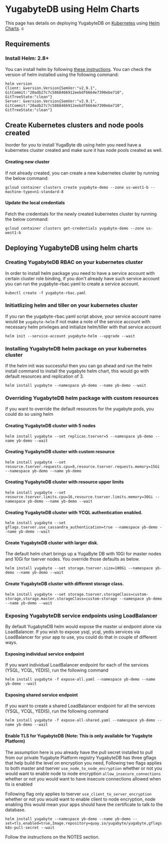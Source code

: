 # YugabyteDB using Helm Charts

This page has details on deploying YugabyteDB on [Kubernetes](https://kubernetes.io) using [Helm Charts](https://github.com/kubernetes/charts). c

## Requirements
### Install Helm: 2.8+
You can install helm by following [these instructions](https://github.com/kubernetes/helm#install).
You can check the version of helm installed using the following command:
```
helm version
Client: &version.Version{SemVer:"v2.9.1", GitCommit:"20adb27c7c5868466912eebdf6664e7390ebe710", GitTreeState:"clean"}
Server: &version.Version{SemVer:"v2.9.1", GitCommit:"20adb27c7c5868466912eebdf6664e7390ebe710", GitTreeState:"clean"}
```

## Create Kubernetes clusters and node pools created
Inorder for you to install YugaByte db using helm you need have a kubernetes cluster created and make sure it has node pools created as well.

#### Creating new cluster
If not already created, you can create a new kubernetes cluster by running the below command:
```
gcloud container clusters create yugabyte-demo --zone us-west1-b --machine-type=n1-standard-8
```

#### Update the local credentials
Fetch the credentials for the newly created kubernetes cluster by running the below command:
```
gcloud container clusters get-credentials yugabyte-demo --zone us-west1-b
```

## Deploying YugabyteDB using helm charts

### Creating YugabyteDB RBAC on your kubernetes cluster
In order to install helm package you need to have a service account with certain cluster role binding, if you don't already have such service account
you can run the yugabyte-rbac.yaml to create a service account.
```
kubectl create -f yugabyte-rbac.yaml
```

### Initiatlizing helm and tiller on your kubernetes cluster
If you ran the yugabyte-rbac.yaml script above, your service account name would be `yugabyte-helm` if not make a note of the service account with necessary
helm privileges and initialize helm/tiller with that service account
```
helm init --service-account yugabyte-helm --upgrade --wait
```

### Installing YugabyteDB helm package on your kubernetes cluster
If the helm init was successful then you can go ahead and run the helm install command to install the yugabyte helm chart, this would go with default resources and replication of 3.
```
helm install yugabyte --namespace yb-demo --name yb-demo --wait
```

### Overriding YugabyteDB helm package with custom resources
If you want to override the default resources for the yugabyte pods, you could do so using helm

#### Creating YugabyteDB cluster with 5 nodes
```
helm install yugabyte --set replicas.tserver=5 --namespace yb-demo --name yb-demo --wait
```

#### Creating YugabyteDB cluster with custom resource
```
helm install yugabyte --set resource.tserver.requests.cpu=8,resource.tserver.requests.memory=15Gi --namespace yb-demo --name yb-demo
```

#### Creating YugabyteDB cluster with resource upper limits
```
helm install yugabyte --set resource.tserver.limits.cpu=16,resource.tserver.limits.memory=30Gi --namespace yb-demo --name yb-demo --wait
```

#### Creating YugabyteDB cluster with YCQL authentication enabled.
```
helm install yugabyte --set gflags.tserver.use_cassandra_authentication=true --namespace yb-demo --name yb-demo --wait
```

#### Create YugabyteDB cluster with larger disk.
The default helm chart brings up a YugaByte DB with 10Gi for master nodes and 10Gi for tserver nodes. You override those defaults as below.
```
helm install yugabyte --set storage.tserver.size=100Gi --namespace yb-demo --name yb-demo --wait
```

#### Create YugabyteDB cluster with different storage class.
```
helm install yugabyte --set storage.tserver.storageClass=custom-storage,storage.master.storageClass=custom-storage --namespace yb-demo --name yb-demo --wait
```

### Exposing YugabyteDB service endpoints using LoadBalancer
By default YugabyteDB helm would expose the master ui endpoint alone via LoadBalancer. If you wish to expose ysql, ycql, yedis services via LoadBalancer for your app to use, you could do that in couple of different ways.

#### Exposing individual service endpoint
If you want individual LoadBalancer endpoint for each of the services (YSQL, YCQL, YEDIS), run the following command
```
helm install yugabyte -f expose-all.yaml --namespace yb-demo --name yb-demo --wait
```

#### Exposing shared service endpoint
If you want to create a shared LoadBalancer endpoint for all the services (YSQL, YCQL, YEDIS), run the following command
```
helm install yugabyte -f expose-all-shared.yaml --namespace yb-demo --name yb-demo --wait
```
#### Enable TLS for YugabyteDB (Note: This is only available for Yugabyte Platform)
The assumption here is you already have the pull secret installed to pull from our private Yugabyte Platform registry
YugabyteDB has three gflags that help build the level on encryption you need,
Following two flags applies to both master and tserver
`use_node_to_node_encryption` whether or not you would want to enable node to node encryption
`allow_insecure_connections` whether or not you would want to have insecure connections allowed when tls is enabled

Following flag only applies to tserver
`use_client_to_server_encryption` whether or not you would want to enable client to node encryption, node enabling this
would mean your apps should have the certificate to talk to the database.

```
helm install yugabyte --namespace yb-demo --name yb-demo --set=tls.enabled=true,Image.repository=quay.io/yugabyte/yugabyte,gflags.master.use_node_to_node_encryption=true,gflags.tserver.use_node_to_node_encryption=true,gflags.master.allow_insecure_connections=false,gflags.tserver.allow_insecure_connections=false,Image.pullSecretName=yugabyte-k8s-pull-secret --wait
```
Follow the instructions on the NOTES section.
